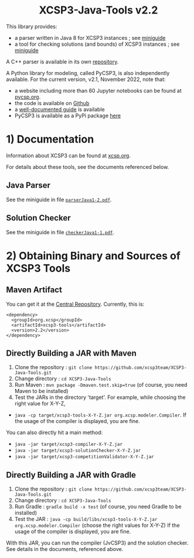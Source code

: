 <h1 align="center"> XCSP3-Java-Tools v2.2 </h1>



This library provides:
  * a parser written in Java 8 for XCSP3 instances ; see [miniguide](doc/parserJava1-2.pdf)
  * a tool for checking solutions (and bounds) of XCSP3 instances ; see [miniguide](doc/checkerJava1-1.pdf) 

A C++ parser is available in its own [repository](https://github.com/xcsp3team/XCSP3-CPP-Parser).

A Python library for modeling, called PyCSP3, is also independently available. 
For the current version, v2.1, November 2022, note that:
* a website including more than 60 Jupyter notebooks can be found at [pycsp.org](https://pycsp.org).
* the code is available on [Github](https://github.com/xcsp3team/pycsp3)
* a [well-documented guide](https://arxiv.org/abs/2009.00326) is available
* PyCSP3 is available as a PyPi package [here](https://pypi.org/project/pycsp3/)
   

# 1) Documentation

Information about XCSP3 can be found at [xcsp.org](https://xcsp.org).

For details about these tools, see the documents referenced below. 

## Java Parser

See the miniguide in file [`parserJava1-2.pdf`](doc/parserJava1-2.pdf).

## Solution Checker

See the miniguide in file [`checkerJava1-1.pdf`](doc/checkerJava1-1.pdf).




# 2) Obtaining Binary and Sources of XCSP3 Tools 

## Maven Artifact

You can get it at the [Central Repository](https://search.maven.org).
Currently, this is:

    <dependency>
      <groupId>org.xcsp</groupId>
      <artifactId>xcsp3-tools</artifactId>
      <version>2.2</version>
    </dependency>

## Directly Building a JAR with Maven

1. Clone the repository : `git clone https://github.com/xcsp3team/XCSP3-Java-Tools.git`
1. Change directory : `cd XCSP3-Java-Tools`
1. Run Maven : `mvn package -Dmaven.test.skip=true`  (of course, you need Maven to be installed)
1. Test the JARs in the directory 'target'. For example, while choosing the right value for X-Y-Z,
  - `java -cp target/xcsp3-tools-X-Y-Z.jar org.xcsp.modeler.Compiler`. If the usage of the compiler is displayed, you are fine. 
  
 You can also directly hit a main method:
  - `java -jar target/xcsp3-compiler-X-Y-Z.jar` 
  - `java -jar target/xcsp3-solutionChecker-X-Y-Z.jar` 
  - `java -jar target/xcsp3-competitionValidator-X-Y-Z.jar` 

## Directly Building a JAR with Gradle

1. Clone the repository : `git clone https://github.com/xcsp3team/XCSP3-Java-Tools.git`
1. Change directory : `cd XCSP3-Java-Tools`
1. Run Gradle : `gradle build -x test`  (of course, you need Gradle to be installed)
1. Test the JAR : `java -cp build/libs/xcsp3-tools-X-Y-Z.jar org.xcsp.modeler.Compiler` (choose the right values for X-Y-Z)
If the usage of the compiler is displayed, you are fine. 

With this JAR, you can run the compiler (JvCSP3) and the solution checker. 
See details in the documents, referenced above.  
  
